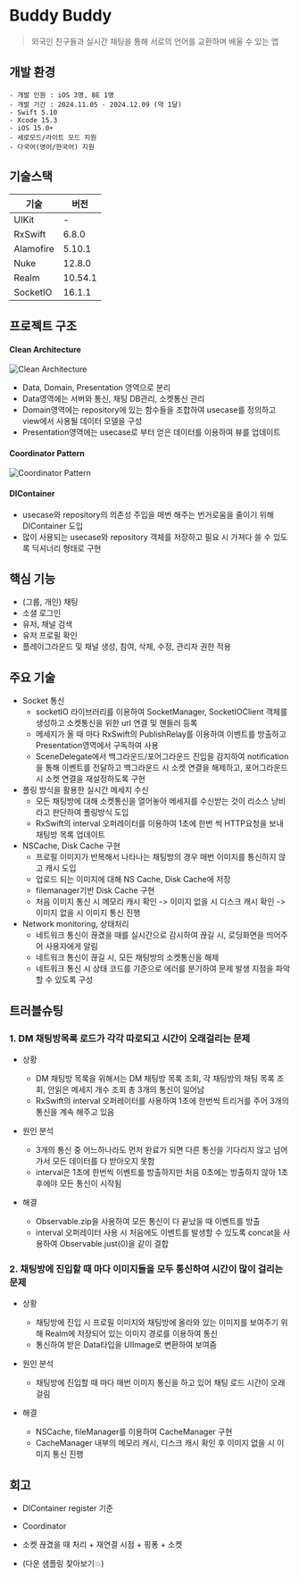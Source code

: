 # Buddy Buddy
> 외국인 친구들과 실시간 채팅을 통해 서로의 언어를 교환하며 배울 수 있는 앱

## 개발 환경
```
- 개발 인원 : iOS 3명, BE 1명
- 개발 기간 : 2024.11.05 - 2024.12.09 (약 1달)
- Swift 5.10
- Xcode 15.3
- iOS 15.0+
- 세로모드/라이트 모드 지원
- 다국어(영어/한국어) 지원
```

## 기술스택

| 기술 | 버전 |
| -- | -- |
| UIKit | - |
| RxSwift | 6.8.0 |
| Alamofire | 5.10.1 |
| Nuke | 12.8.0 |
| Realm | 10.54.1 |
| SocketIO | 16.1.1 |

## 프로젝트 구조
#### Clean Architecture
![Clean Architecture](Documents/BuddyCleanArchitecture.png)
- Data, Domain, Presentation 영역으로 분리
- Data영역에는 서버와 통신, 채팅 DB관리, 소켓통신 관리
- Domain영역에는 repository에 있는 함수들을 조합하여 usecase를 정의하고 view에서 사용될 데이터 모델을 구성
- Presentation영역에는 usecase로 부터 얻은 데이터를 이용하여 뷰를 업데이트

#### Coordinator Pattern
![Coordinator Pattern](Documents/BuddyCoordinator.png)

#### DIContainer
- usecase와 repository의 의존성 주입을 매번 해주는 번거로움을 줄이기 위해 DIContainer 도입
- 많이 사용되는 usecase와 repository 객체를 저장하고 필요 시 가져다 쓸 수 있도록 딕셔너리 형태로 구현

## 핵심 기능
- (그룹, 개인) 채팅
- 소셜 로그인
- 유저, 채널 검색
- 유저 프로필 확인
- 플레이그라운드 및 채널 생성, 참여, 삭제, 수정, 관리자 권한 적용

## 주요 기술
- Socket 통신
    - socketIO 라이브러리를 이용하여 SocketManager, SocketIOClient 객체를 생성하고 소켓통신을 위한 url 연결 및 핸들러 등록
    - 메세지가 올 때 마다 RxSwift의 PublishRelay를 이용하여 이벤트를 방출하고 Presentation영역에서 구독하여 사용
    - SceneDelegate에서 백그라운드/포어그라운드 진입을 감지하여 notification을 통해 이벤트를 전달하고 백그라운드 시 소켓 연결을 해제하고, 포어그라운드 시 소켓 연결을 재설정하도록 구현
- 폴링 방식을 활용한 실시간 메세지 수신
    - 모든 채팅방에 대해 소켓통신을 열어놓아 메세지를 수신받는 것이 리소스 낭비라고 판단하여 폴링방식 도입
    - RxSwift의 interval 오퍼레이터를 이용하여 1초에 한번 씩 HTTP요청을 보내 채팅방 목록 업데이트
- NSCache, Disk Cache 구현
    - 프로필 이미지가 반복해서 나타나는 채팅방의 경우 매번 이미지를 통신하지 않고 캐시 도입
    - 업로드 되는 이미지에 대해 NS Cache, Disk Cache에 저장
    - filemanager기반 Disk Cache 구현
    - 처음 이미지 통신 시 메모리 캐시 확인 -> 이미지 없을 시 디스크 캐시 확인 -> 이미지 없을 시 이미지 통신 진행
- Network monitoring, 상태처리
    - 네트워크 통신이 끊겼을 때를 실시간으로 감시하여 끊길 시, 로딩화면을 띄어주어 사용자에게 알림
    - 네트워크 통신이 끊길 시, 모든 채팅방의 소켓통신을 해제
    - 네트워크 통신 시 상태 코드를 기준으로 에러를 분기하여 문제 발생 지점을 파악할 수 있도록 구성

## 트러블슈팅
### 1. DM 채팅방목록 로드가 각각 따로되고 시간이 오래걸리는 문제
- 상황
  - DM 채팅방 목록을 위해서는 DM 채팅방 목록 조회, 각 채팅방의 채팅 목록 조회, 안읽은 메세지 개수 조회 총 3개의 통신이 일어남
  - RxSwift의 interval 오퍼레이터를 사용하여 1초에 한번씩 트리거를 주어 3개의 통신을 계속 해주고 있음
  
- 원인 분석
  - 3개의 통신 중 어느하나라도 먼저 완료가 되면 다른 통신을 기다리지 않고 넘어가서 모든 데이터를 다 받아오지 못함
  - interval은 1초에 한번씩 이벤트를 방출하지만 처음 0초에는 방출하지 않아 1초 후에야 모든 통신이 시작됨

- 해결
  - Observable.zip을 사용하여 모든 통신이 다 끝났을 때 이벤트를 방출
  - interval 오퍼레이터 사용 시 처음에도 이벤트를 발생할 수 있도록 concat을 사용하여 Observable.just(0)을 같이 결합

### 2. 채팅방에 진입할 때 마다 이미지들을 모두 통신하여 시간이 많이 걸리는 문제
- 상황
  - 채팅방에 진입 시 프로필 이미지와 채팅방에 올라와 있는 이미지를 보여주기 위해 Realm에 저장되어 있는 이미지 경로를 이용하여 통신
  - 통신하여 받은 Data타입을 UIImage로 변환하여 보여줌
  
- 원인 분석
  - 채팅방에 진입할 때 마다 매번 이미지 통신을 하고 있어 채팅 로드 시간이 오래걸림

- 해결
  - NSCache, fileManager를 이용하여 CacheManager 구현
  - CacheManager 내부의 메모리 캐시, 디스크 캐시 확인 후 이미지 없을 시 이미지 통신 진행


## 회고
- DIContainer register 기준
- Coordinator


- 소켓 끊겼을 때 처리 + 재연결 시점 + 핑퐁 + 소켓 
- (다운 샘플링 찾아보기💥)